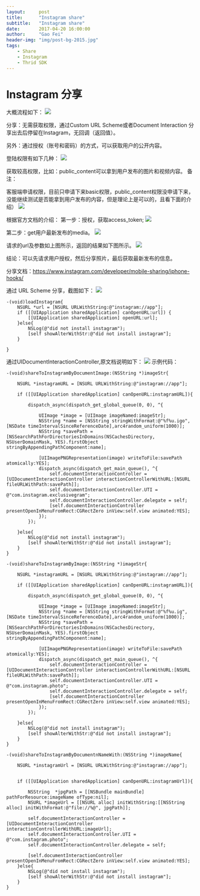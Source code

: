 ```yaml
---
layout:     post
title:      "Instagram share"
subtitle:   "Instagram share"
date:       2017-04-20 16:00:00
author:     "Gao Fei"
header-img: "img/post-bg-2015.jpg"
tags:
    - Share
    - Instagram
    - Thrid SDK
---
```




# Instagram 分享

大概流程如下：
![](/img/in-post/media/14926785184639/14926786938908.jpg)

分享：无需获取权限，通过Custom URL Scheme或者Document Interaction
分享出去后停留在Instagram，无回调（返回值）。

另外：通过授权（账号和密码）的方式，可以获取用户的公开内容。

登陆权限有如下几种：
 ![](/img/in-post/media/14926785184639/14926788159747.jpg)

获取较高权限，比如：public_content可以拿到用户发布的图片和视频内容。
备注：

客服端申请权限，目前只申请下来basic权限，public_content权限没申请下来，没能继续测试是否能拿到用户发布的内容，但是理论上是可以的，且看下面的介绍）
 ![](/img/in-post/media/14926785184639/14926813444655.jpg)

根据官方文档的介绍：
第一步：授权，获取access_token;
![](/img/in-post/media/14926785184639/14926788445548.jpg)
 
第二步：get用户最新发布的media。
 ![](/img/in-post/media/14926785184639/14926788538614.jpg)

请求的url及参数如上图所示，返回的结果如下图所示。
 ![](/img/in-post/media/14926785184639/14926788643833.jpg)


结论：可以先请求用户授权，然后分享照片，最后获取最新发布的信息。

分享文档：https://www.instagram.com/developer/mobile-sharing/iphone-hooks/

通过 URL Scheme 分享，截图如下：
![](/img/in-post/media/14926785184639/14926792525999.jpg)

```
-(void)loadInstagram{
    NSURL *url = [NSURL URLWithString:@"instagram://app"];
    if ([[UIApplication sharedApplication] canOpenURL:url]) {
        [[UIApplication sharedApplication] openURL:url];
    }else{
        NSLog(@"did not install instagram");
        [self showAlterWithStr:@"did not install instagram"];
    }
    
}

```

通过UIDocumentInteractionController,原文档说明如下：
![](/img/in-post/media/14926785184639/14926791330965.jpg)
示例代码：

```
-(void)shareToInstagramByDocumentImage:(NSString *)imageStr{
    
    NSURL *instagramURL = [NSURL URLWithString:@"instagram://app"];
    
    if ([[UIApplication sharedApplication] canOpenURL:instagramURL]){
        
        dispatch_async(dispatch_get_global_queue(0, 0), ^{
            
            UIImage *image = [UIImage imageNamed:imageStr];
            NSString *name = [NSString stringWithFormat:@"%f%u.igo",[NSDate timeIntervalSinceReferenceDate],arc4random_uniform(1000)];
            NSString *savePath = [NSSearchPathForDirectoriesInDomains(NSCachesDirectory, NSUserDomainMask, YES).firstObject stringByAppendingPathComponent:name];
            
            [UIImagePNGRepresentation(image) writeToFile:savePath atomically:YES];
            dispatch_async(dispatch_get_main_queue(), ^{
                self.documentInteractionController = [UIDocumentInteractionController interactionControllerWithURL:[NSURL fileURLWithPath:savePath]];
                self.documentInteractionController.UTI = @"com.instagram.exclusivegram";
                self.documentInteractionController.delegate = self;
                [self.documentInteractionController presentOpenInMenuFromRect:CGRectZero inView:self.view animated:YES];
            });
        });

    }else{
        NSLog(@"did not install instagram");
        [self showAlterWithStr:@"did not install instagram"];
    }
}

```


```
-(void)shareToInstagramByImage:(NSString *)imageStr{
    
    NSURL *instagramURL = [NSURL URLWithString:@"instagram://app"];
    
    if ([[UIApplication sharedApplication] canOpenURL:instagramURL]){
        
        dispatch_async(dispatch_get_global_queue(0, 0), ^{
            
            UIImage *image = [UIImage imageNamed:imageStr];
            NSString *name = [NSString stringWithFormat:@"%f%u.ig",[NSDate timeIntervalSinceReferenceDate],arc4random_uniform(1000)];
            NSString *savePath = [NSSearchPathForDirectoriesInDomains(NSCachesDirectory, NSUserDomainMask, YES).firstObject stringByAppendingPathComponent:name];
            
            [UIImagePNGRepresentation(image) writeToFile:savePath atomically:YES];
            dispatch_async(dispatch_get_main_queue(), ^{
                self.documentInteractionController = [UIDocumentInteractionController interactionControllerWithURL:[NSURL fileURLWithPath:savePath]];
                self.documentInteractionController.UTI = @"com.instagram.photo";
                self.documentInteractionController.delegate = self;
                [self.documentInteractionController presentOpenInMenuFromRect:CGRectZero inView:self.view animated:YES];
            });
        });
        
    }else{
        NSLog(@"did not install instagram");
        [self showAlterWithStr:@"did not install instagram"];
    }
}

```

```
-(void)shareToInstagramByDocumentnNameWith:(NSString *)imageName{
    
    NSURL *instagramUrl = [NSURL URLWithString:@"instagram://app"];
    
    
    if ([[UIApplication sharedApplication] canOpenURL:instagramUrl]){
        
        NSString  *jpgPath = [[NSBundle mainBundle] pathForResource:imageName ofType:nil];
        NSURL *imageUrl = [[NSURL alloc] initWithString:[[NSString alloc] initWithFormat:@"file://%@", jpgPath]];
        
        self.documentInteractionController = [UIDocumentInteractionController interactionControllerWithURL:imageUrl];
        self.documentInteractionController.UTI = @"com.instagram.photo";
        self.documentInteractionController.delegate = self;
        
        [self.documentInteractionController presentOpenInMenuFromRect:CGRectZero inView:self.view animated:YES];
    }else{
        NSLog(@"did not install instagram");
        [self showAlterWithStr:@"did not install instagram"];
    }
}

```


